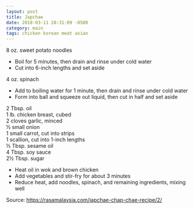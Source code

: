 ```yaml
---
layout: post
title: Japchae
date: 2018-03-11 20:31:09 -0500
category: main
tags: chicken korean meat asian
---
```

8 oz. sweet potato noodles  

  * Boil for 5 minutes, then drain and rinse under cold water
  * Cut into 6-inch lengths and set aside

4 oz. spinach  

  * Add to boiling water for 1 minute, then drain and rinse under cold water
  * Form into ball and squeeze out liquid, then cut in half and set aside

2 Tbsp. oil  
1 lb. chicken breast, cubed  
2 cloves garlic, minced  
½ small onion  
1 small carrot, cut into strips  
1 scallion, cut into 1-inch lengths  
½ Tbsp. sesame oil  
4 Tbsp. soy sauce  
2½ Tbsp. sugar  

  * Heat oil in wok and brown chicken
  * Add vegetables and stir-fry for about 3 minutes
  * Reduce heat, add noodles, spinach, and remaining ingredients, mixing well

Source: <https://rasamalaysia.com/japchae-chap-chae-recipe/2/>
